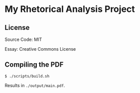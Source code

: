 # My Rhetorical Analysis Project


## License
Source Code: MIT

Essay: Creative Commons License


## Compiling the PDF

```shell
$ ./scripts/build.sh
```

Results in `./output/main.pdf`. 

